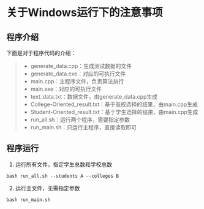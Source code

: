 # 关于Windows运行下的注意事项

## 程序介绍

下面是对于程序代码的介绍：

> * generate_data.cpp：生成测试数据的文件
> * generate_data.exe：对应的可执行文件
> * main.cpp：主程序文件，负责算法执行
> * main.exe：对应的可执行文件
> * text_data.txt：数据文件，由generate_data.cpp生成
> * College-Oriented_result.txt：基于高校选择的结果，由main.cpp生成
> * Student-Oriented_result.txt：基于学生选择的结果，由main.cpp生成
> * run_all.sh：运行两个程序，需要指定参数
> * run_main.sh：只运行主程序，直接读取即可

## 程序运行

1. 运行所有文件，指定学生总数和学校总数
```shell
bash run_all.sh --students A --colleges B
```
2. 运行主文件，无需指定参数
```shell
bash run_main.sh
```